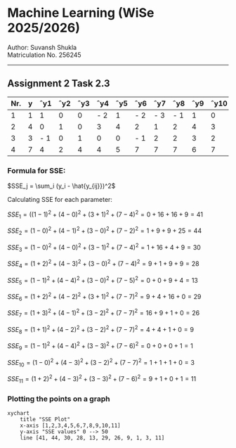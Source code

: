 # Machine Learning (WiSe 2025/2026)

Author: Suvansh Shukla  
Matriculation No. 256245

---

## Assignment 2 Task 2.3

| Nr. | y | ˆy1 | ˆy2 | ˆy3 | ˆy4 | ˆy5 | ˆy6 | ˆy7 | ˆy8 | ˆy9 | ˆy10 | ˆy11 |
|-----|---|-----|-----|-----|-----|-----|-----|-----|-----|-----|------|------|
| 1 |  1 |  1 |  0 |  0 | - 2 |  1 | - 2 | - 3 | - 1 |  1 |  0 |  0 | - 2 |
| 2 |  4 |  0 |  1 |  0 |  3 |  4 |  2 |  1 |  2 |  4 |  3 |  3 |
|  3 |  3 | - 1 |  0 |  1 |  0 |  0 | - 1 |  2 |  2 |  3 |  2 |  3 |
|  4 |  7 |  4 |  2 |  4 |  4 |  5 |  7 |  7 |  7 |  6 |  7 |  6 |


### Formula for SSE:

$SSE_j = \sum_i (y_i - \hat{y_{ij}})^2$

Calculating SSE for each parameter:

$SSE_1 = ((1−1)^2+(4−0)^2+(3+1)^2+(7−4)^2=0+16+16+9=41$

$SSE_2 = (1−0)^2+(4−1)^2+(3−0)^2+(7−2)^2=1+9+9+25=44$

$SSE_3 = (1−0)^2+(4−0)^2+(3−1)^2+(7−4)^2=1+16+4+9=30$

$SSE_4 = (1+2)^2+(4−3)^2+(3−0)^2+(7−4)^2=9+1+9+9=28$

$SSE_5 = (1−1)^2+(4−4)^2+(3−0)^2+(7−5)^2=0+0+9+4=13$

$SSE_6 = (1+2)^2+(4−2)^2+(3+1)^2+(7−7)^2=9+4+16+0=29$

$SSE_7 = (1+3)^2+(4−1)^2+(3−2)^2+(7−7)^2=16+9+1+0=26$

$SSE_8 = (1+1)^2+(4−2)^2+(3−2)^2+(7−7)^2=4+4+1+0=9$

$SSE_9 = (1−1)^2+(4−4)^2+(3−3)^2+(7−6)^2=0+0+0+1=1$

$SSE_{10} = (1−0)^2+(4−3)^2+(3−2)^2+(7−7)^2=1+1+1+0=3$

$SSE_{11} = (1+2)^2+(4−3)^2+(3−3)^2+(7−6)^2=9+1+0+1=11$


### Plotting the points on a graph

```mermaid
xychart
    title "SSE Plot"
    x-axis [1,2,3,4,5,6,7,8,9,10,11]
    y-axis "SSE values" 0 --> 50
    line [41, 44, 30, 28, 13, 29, 26, 9, 1, 3, 11]
```

